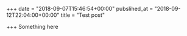 +++
date = "2018-09-07T15:46:54+00:00"
pubslihed_at = "2018-09-12T22:04:00+00:00"
title = "Test post"

+++
Something here
